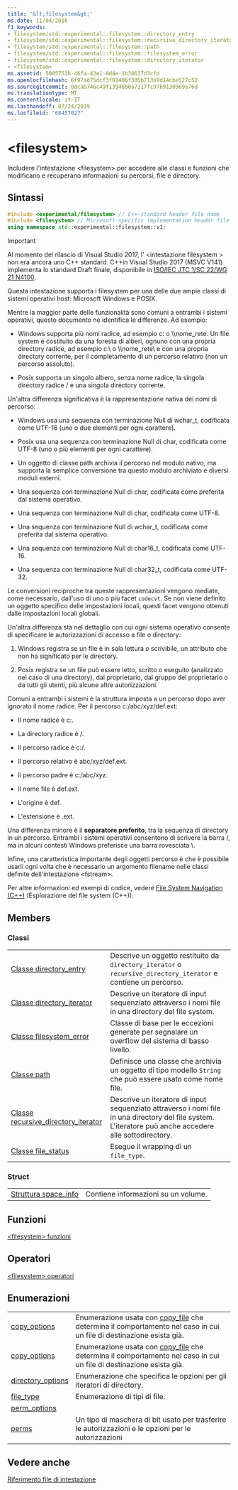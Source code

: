 ```yaml
---
title: '&lt;filesystem&gt;'
ms.date: 11/04/2016
f1_keywords:
- filesystem/std::experimental::filesystem::directory_entry
- filesystem/std::experimental::filesystem::recursive_directory_iterator
- filesystem/std::experimental::filesystem::path
- filesystem/std::experimental::filesystem::filesystem_error
- filesystem/std::experimental::filesystem::directory_iterator
- <filesystem>
ms.assetid: 5005753b-46fa-43e1-8d4e-1b38617d3cfd
ms.openlocfilehash: 6f97ad75dcf3f01406f305b713b9d14cbe527c52
ms.sourcegitcommit: 0dcab746c49f13946b0a7317fc9769130969e76d
ms.translationtype: MT
ms.contentlocale: it-IT
ms.lasthandoff: 07/24/2019
ms.locfileid: "68457027"
---
```

# <a name="ltfilesystemgt"></a>&lt;filesystem&gt;

Includere l'intestazione &lt;filesystem> per accedere alle classi e funzioni che modificano e recuperano informazioni su percorsi, file e directory.

## <a name="syntax"></a>Sintassi

```cpp
#include <experimental/filesystem> // C++-standard header file name
#include <filesystem> // Microsoft-specific implementation header file name
using namespace std::experimental::filesystem::v1;
```

> [!IMPORTANT]
> Al momento del rilascio di Visual Studio 2017, l' \<intestazione filesystem > non era ancora uno C++ standard. C++in Visual Studio 2017 (MSVC V141) implementa lo standard Draft finale, disponibile in [ISO/IEC JTC 1/SC 22/WG 21 N4100](http://www.open-std.org/jtc1/sc22/wg21/docs/papers/2014/n4100.pdf).

Questa intestazione supporta i filesystem per una delle due ampie classi di sistemi operativi host: Microsoft Windows e POSIX.

Mentre la maggior parte delle funzionalità sono comuni a entrambi i sistemi operativi, questo documento ne identifica le differenze. Ad esempio:

- Windows supporta più nomi radice, ad esempio c: o \\\nome_rete. Un file system è costituito da una foresta di alberi, ognuno con una propria directory radice, ad esempio c:\ o \\\nome_rete\\ e con una propria directory corrente, per il completamento di un percorso relativo (non un percorso assoluto).

- Posix supporta un singolo albero, senza nome radice, la singola directory radice / e una singola directory corrente.

Un'altra differenza significativa è la rappresentazione nativa dei nomi di percorso:

- Windows usa una sequenza con terminazione Null di wchar_t, codificata come UTF-16 (uno o due elementi per ogni carattere).

- Posix usa una sequenza con terminazione Null di char, codificata come UTF-8 (uno o più elementi per ogni carattere).

- Un oggetto di classe path archivia il percorso nel modulo nativo, ma supporta la semplice conversione tra questo modulo archiviato e diversi moduli esterni.

- Una sequenza con terminazione Null di char, codificata come preferita dal sistema operativo.

- Una sequenza con terminazione Null di char, codificata come UTF-8.

- Una sequenza con terminazione Null di wchar_t, codificata come preferita dal sistema operativo.

- Una sequenza con terminazione Null di char16_t, codificata come UTF-16.

- Una sequenza con terminazione Null di char32_t, codificata come UTF-32.

Le conversioni reciproche tra queste rappresentazioni vengono mediate, come necessario, dall'uso di uno o più facet `codecvt`. Se non viene definito un oggetto specifico delle impostazioni locali, questi facet vengono ottenuti dalle impostazioni locali globali.

Un'altra differenza sta nel dettaglio con cui ogni sistema operativo consente di specificare le autorizzazioni di accesso a file o directory:

1. Windows registra se un file è in sola lettura o scrivibile, un attributo che non ha significato per le directory.

1. Posix registra se un file può essere letto, scritto o eseguito (analizzato nel caso di una directory), dal proprietario, dal gruppo del proprietario o da tutti gli utenti, più alcune altre autorizzazioni.

Comuni a entrambi i sistemi è la struttura imposta a un percorso dopo aver ignorato il nome radice. Per il percorso c:/abc/xyz/def.ext:

- Il nome radice è c:.

- La directory radice è /.

- Il percorso radice è c:/.

- Il percorso relativo è abc/xyz/def.ext.

- Il percorso padre è c:/abc/xyz.

- Il nome file è def.ext.

- L'origine è def.

- L'estensione è .ext.

Una differenza minore è il **separatore preferito**, tra la sequenza di directory in un percorso. Entrambi i sistemi operativi consentono di scrivere la barra /, ma in alcuni contesti Windows preferisce una barra rovesciata \\.

Infine, una caratteristica importante degli oggetti percorso è che è possibile usarli ogni volta che è necessario un argomento filename nelle classi definite dell'intestazione \<fstream>.

Per altre informazioni ed esempi di codice, vedere [File System Navigation (C++)](../standard-library/file-system-navigation.md) (Esplorazione del file system (C++)).

## <a name="members"></a>Members

### <a name="classes"></a>Classi

|||
|-|-|
|[Classe directory_entry](../standard-library/directory-entry-class.md)|Descrive un oggetto restituito da `directory_iterator` o `recursive_directory_iterator` e contiene un percorso.|
|[Classe directory_iterator](../standard-library/directory-iterator-class.md)|Descrive un iteratore di input sequenziato attraverso i nomi file in una directory del file system.|
|[Classe filesystem_error](../standard-library/filesystem-error-class.md)|Classe di base per le eccezioni generate per segnalare un overflow del sistema di basso livello.|
|[Classe path](../standard-library/path-class.md)|Definisce una classe che archivia un oggetto di tipo modello `String` che può essere usato come nome file.|
|[Classe recursive_directory_iterator](../standard-library/recursive-directory-iterator-class.md)|Descrive un iteratore di input sequenziato attraverso i nomi file in una directory del file system. L'iteratore può anche accedere alle sottodirectory.|
|[Classe file_status](../standard-library/file-status-class.md)|Esegue il wrapping di un `file_type`.|

### <a name="structs"></a>Struct

|||
|-|-|
|[Struttura space_info](../standard-library/space-info-structure.md)|Contiene informazioni su un volume.|

## <a name="functions"></a>Funzioni

[\<filesystem> funzioni](../standard-library/filesystem-functions.md)

## <a name="operators"></a>Operatori

[\<filesystem> operatori](../standard-library/filesystem-operators.md)

## <a name="enumerations"></a>Enumerazioni

|||
|-|-|
|[copy_options](../standard-library/filesystem-enumerations.md#copy_options)|Enumerazione usata con [copy_file](../standard-library/filesystem-functions.md#copy_file) che determina il comportamento nel caso in cui un file di destinazione esista già.|
|[copy_options](../standard-library/filesystem-enumerations.md#copy_options)|Enumerazione usata con [copy_file](../standard-library/filesystem-functions.md#copy_file) che determina il comportamento nel caso in cui un file di destinazione esista già.|
|[directory_options](../standard-library/filesystem-enumerations.md#directory_options)|Enumerazione che specifica le opzioni per gli iteratori di directory.|
|[file_type](../standard-library/filesystem-enumerations.md#file_type)|Enumerazione di tipi di file.|
|[perm_options](../standard-library/filesystem-enumerations.md#perm_options)||
|[perms](../standard-library/filesystem-enumerations.md#perms)|Un tipo di maschera di bit usato per trasferire le autorizzazioni e le opzioni per le autorizzazioni|

## <a name="see-also"></a>Vedere anche

[Riferimento file di intestazione](../standard-library/cpp-standard-library-header-files.md)
